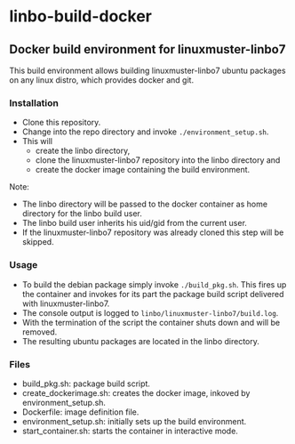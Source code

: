 # linbo-build-docker

## Docker build environment for linuxmuster-linbo7

This build environment allows building linuxmuster-linbo7 ubuntu packages on any linux distro, which provides docker and git.

### Installation
- Clone this repository.
- Change into the repo directory and invoke `./environment_setup.sh`.
- This will
  - create the linbo directory,
  - clone the linuxmuster-linbo7 repository into the linbo directory and
  - create the docker image containing the build environment.  

Note:
- The linbo directory will be passed to the docker container as home directory for the linbo build user.
- The linbo build user inherits his uid/gid from the current user.
- If the linuxmuster-linbo7 repository was already cloned this step will be skipped.

### Usage
- To build the debian package simply invoke `./build_pkg.sh`. This fires up the container and invokes for its part the package build script delivered with linuxmuster-linbo7.
- The console output is logged to `linbo/linuxmuster-linbo7/build.log`.
- With the termination of the script the container shuts down and will be removed.
- The resulting ubuntu packages are located in the linbo directory.

### Files
- build_pkg.sh: package build script.
- create_dockerimage.sh: creates the docker image, inkoved by environment_setup.sh.
- Dockerfile: image definition file.
- environment_setup.sh: initially sets up the build environment.
- start_container.sh: starts the container in interactive mode.
